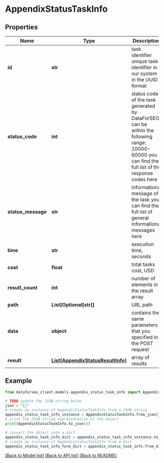 # AppendixStatusTaskInfo


## Properties

Name | Type | Description | Notes
------------ | ------------- | ------------- | -------------
**id** | **str** | task identifier unique task identifier in our system in the UUID format | [optional] 
**status_code** | **int** | status code of the task generated by DataForSEO, can be within the following range: 10000-60000 you can find the full list of the response codes here | [optional] 
**status_message** | **str** | informational message of the task you can find the full list of general informational messages here | [optional] 
**time** | **str** | execution time, seconds | [optional] 
**cost** | **float** | total tasks cost, USD | [optional] 
**result_count** | **int** | number of elements in the result array | [optional] 
**path** | **List[Optional[str]]** | URL path | [optional] 
**data** | **object** | contains the same parameters that you specified in the POST request | [optional] 
**result** | [**List[AppendixStatusResultInfo]**](AppendixStatusResultInfo.md) | array of results | [optional] 

## Example

```python
from dataforseo_client.models.appendix_status_task_info import AppendixStatusTaskInfo

# TODO update the JSON string below
json = "{}"
# create an instance of AppendixStatusTaskInfo from a JSON string
appendix_status_task_info_instance = AppendixStatusTaskInfo.from_json(json)
# print the JSON string representation of the object
print(AppendixStatusTaskInfo.to_json())

# convert the object into a dict
appendix_status_task_info_dict = appendix_status_task_info_instance.to_dict()
# create an instance of AppendixStatusTaskInfo from a dict
appendix_status_task_info_form_dict = appendix_status_task_info.from_dict(appendix_status_task_info_dict)
```
[[Back to Model list]](../README.md#documentation-for-models) [[Back to API list]](../README.md#documentation-for-api-endpoints) [[Back to README]](../README.md)


